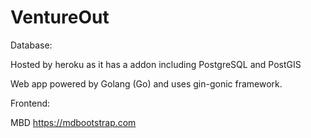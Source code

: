 # VentureOut

Database:

Hosted by heroku as it has a addon including PostgreSQL and PostGIS

Web app powered by Golang (Go) and uses gin-gonic framework.


Frontend:

MBD https://mdbootstrap.com

